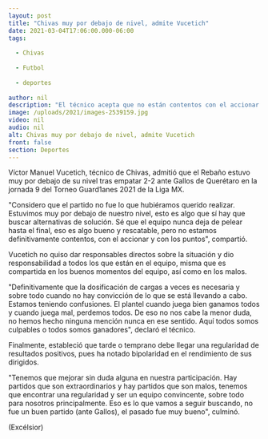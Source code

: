 ```yaml
---
layout: post
title: "Chivas muy por debajo de nivel, admite Vucetich"
date: 2021-03-04T17:06:00.000-06:00
tags:
  
  - Chivas
  
  - Futbol
  
  - deportes
  
author: nil
description: "El técnico acepta que no están contentos con el accionar y con los puntos, por lo que tendrán que buscar alternativas de solución. “Estamos teniendo confusiones”, dice"
image: /uploads/2021/images-2539159.jpg
video: nil
audio: nil
alt: Chivas muy por debajo de nivel, admite Vucetich
front: false
section: Deportes
---
```


Víctor Manuel Vucetich, técnico de Chivas, admitió que el Rebaño estuvo muy por debajo de su nivel tras empatar 2-2 ante Gallos de Querétaro en la jornada 9 del Torneo Guard1anes 2021 de la Liga MX.

"Considero que el partido no fue lo que hubiéramos querido realizar. Estuvimos muy por debajo de nuestro nivel, esto es algo que sí hay que buscar alternativas de solución. Sé que el equipo nunca deja de pelear hasta el final, eso es algo bueno y rescatable, pero no estamos definitivamente contentos, con el accionar y con los puntos", compartió.

Vucetich no quiso dar responsables directos sobre la situación y dio responsabilidad a todos los que están en el equipo, misma que es compartida en los buenos momentos del equipo, así como en los malos.

"Definitivamente que la dosificación de cargas a veces es necesaria y sobre todo cuando no hay convicción de lo que se está llevando a cabo. Estamos teniendo confusiones. El plantel cuando juega bien ganamos todos y cuando juega mal, perdemos todos. De eso no nos cabe la menor duda, no hemos hecho ninguna mención nunca en ese sentido. Aquí todos somos culpables o todos somos ganadores", declaró el técnico.

Finalmente, estableció que tarde o temprano debe llegar una regularidad de resultados positivos, pues ha notado bipolaridad en el rendimiento de sus dirigidos.

"Tenemos que mejorar sin duda alguna en nuestra participación. Hay partidos que son extraordinarios y hay partidos que son malos, tenemos que encontrar una regularidad y ser un equipo convincente, sobre todo para nosotros principalmente. Eso es lo que vamos a seguir buscando, no fue un buen partido (ante Gallos), el pasado fue muy bueno", culminó.

(Excélsior)